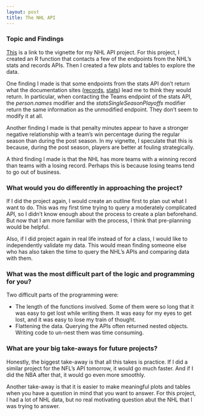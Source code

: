 ```yaml
---
layout: post
title: The NHL API
---
```


### Topic and Findings 

[This](linkOnceLive) is a link to the vignette for my NHL API project. For this project, I created an R function that contacts a few of the endpoints from the NHL’s stats and records APIs. Then I created a few plots and tables to explore the data. 

One finding I made is that some endpoints from the stats API don’t return what the documentation sites ([records](https://gitlab.com/dword4/nhlapi/-/blob/master/records-api.md), [stats](https://gitlab.com/dword4/nhlapi/-/blob/master/stats-api.md)) lead me to think they would return. In particular, when contacting the Teams endpoint of the stats API, the *person.names* modifier and the *statsSingleSeasonPlayoffs* modifier return the same information as the unmodified endpoint. They don’t seem to modify it at all. 

Another finding I made is that penalty minutes appear to have a stronger negative relationship with a team’s win percentage during the regular season than during the post season. In my vignette, I speculate that this is because, during the post season, players are better at fouling strategically. 

A third finding I made is that the NHL has more teams with a winning record than teams with a losing record. Perhaps this is because losing teams tend to go out of business. 

### What would you do differently in approaching the project?

If I did the project again, I would create an outline first to plan out what I want to do. This was my first time trying to query a moderately complicated API, so I didn’t know enough about the process to create a plan beforehand. But now that I am more familiar with the process, I think that pre-planning would be helpful. 

Also, if I did project again in real life instead of for a class, I would like to independently validate my data. This would mean finding someone else who has also taken the time to query the NHL’s APIs and comparing data with them. 

### What was the most difficult part of the logic and programming for you?

Two difficult parts of the programming were: 

* The length of the functions involved. Some of them were so long that it was easy to get lost while writing them. It was easy for my eyes to get lost, and it was easy to lose my train of thought. 
* Flattening the data. Querying the APIs often returned nested objects. Writing code to un-nest them was time consuming. 

### What are your big take-aways for future projects?

Honestly, the biggest take-away is that all this takes is practice. If I did a similar project for the NFL’s API tomorrow, it would go much faster. And if I did the NBA after that, it would go even more smoothly. 

Another take-away is that it is easier to make meaningful plots and tables when you have a question in mind that you want to answer. For this project, I had a lot of NHL data, but no real motivating question abut the NHL that I was trying to answer. 












